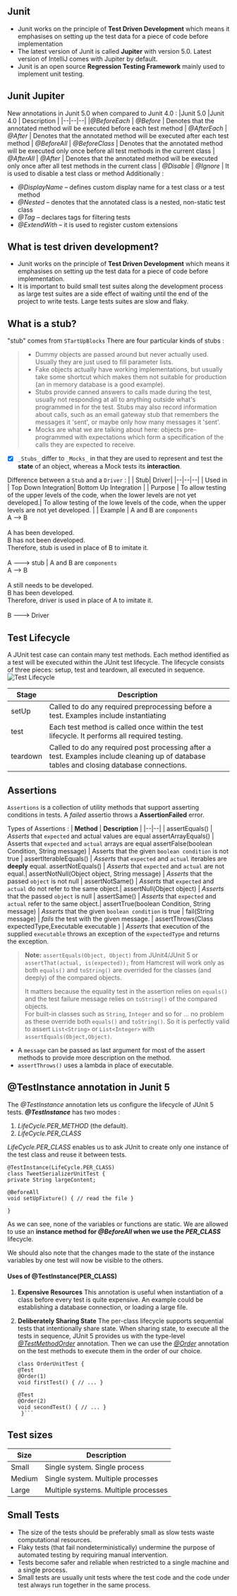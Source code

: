

## Junit
- Junit works on the principle of **Test Driven Development** which means it emphasises on setting up the test data for a piece of code before implementation
- The latest version of Junit is called 	**Jupiter** with version 5.0. Latest version of IntelliJ comes with Jupiter by default.
- Junit is an open source **Regression Testing Framework** mainly used to implement unit testing.

## Junit Jupiter
New annotations in Junit 5.0 when compared to Junit 4.0 :
|Junit 5.0  |Junit 4.0  | Description |
|--|--|--|
|_@BeforeEach_  | _@Before_  | Denotes that the annotated method will be executed before each test method |
_@AfterEach_ | _@After_ | Denotes that the annotated method will be executed after each test method |
_@BeforeAll_ | _@BeforeClass_ | Denotes that the annotated method will be executed only once before all test methods in the current class |
_@AfterAll_ | _@After_ | Denotes that the annotated method will be executed only once after all test methods in the current class |
_@Disable_ | _@Ignore_ | It is used to disable a test class or method
Additionally :
-   _@DisplayName_ – defines custom display name for a test class or a test method
-   _@Nested_ – denotes that the annotated class is a nested, non-static test class
-   _@Tag_ – declares tags for filtering tests
-   _@ExtendWith_  – it is used to register custom extensions

## What is test driven development?
-  Junit works on the principle of **Test Driven Development** which means it emphasises on setting up the test data for a piece of code before implementation.
- It is important to build small test suites along the development process as large test suites are a side effect of waiting until the end of the project to write tests. Large tests suites are slow and flaky.

## What is a stub?
"stub" comes from `STartUpBlocks` 
There are four particular kinds of stubs :
> -   Dummy objects are passed around but never actually used. Usually they are just used to fill parameter lists.
>-   Fake objects actually have working implementations, but usually take some shortcut which makes them not suitable for production (an in memory database is a good example).
>-   Stubs provide canned answers to calls made during the test, usually not responding at all to anything outside what's programmed in for the test. Stubs may also record information about calls, such as an email gateway stub that remembers the messages it 'sent', or maybe only how many messages it 'sent'.
>-   Mocks are what we are talking about here: objects pre-programmed with expectations which form a specification of the calls they are expected to receive.

- [x] `_Stubs_` differ to `_Mocks_` in that they are used to represent and test the **state** of an object, whereas a Mock tests its **interaction**.

Difference between a `Stub` and a `Driver` :
|  | Stub| Driver|
|--|--|--|
|   Used in | Top Down Integration| Bottom Up Integration |
| Purpose | To allow testing of the upper levels of the code, when the lower levels are not yet developed.|  To allow testing of the lowe levels of the code, when the upper levels are not yet developed. |
| Example | A and B are `components` <br/>A --> B <br/><br/> A has been developed.<br/>B has not been developed.<br/>Therefore, stub is used in place of B to imitate it.<br/><br/> A ---> stub | A and B are `components` <br/>A --> B <br/><br/> A still needs to be developed.<br/>B has been developed.<br/>Therefore, driver is used in place of A to imitate it.<br/><br/> B ---> Driver

## Test Lifecycle
A JUnit test case can contain many test methods. Each method identified as a test will be executed within the JUnit test lifecycle. The lifecycle consists of three pieces: setup, test and teardown, all executed in sequence.
![Test Lifecycle](https://dzone.com/storage/rc-covers/14456-thumb.png)

|Stage | Description  |
|--|--|
| setUp | Called to do any required preprocessing before a test. Examples include instantiating  |
test | Each test method is called once within the test lifecycle. It performs all required testing.|
teardown | Called to do any required post processing after a test. Examples include cleaning up of database tables and closing database connections.

## Assertions

`Assertions` is a collection of utility methods that support asserting conditions in tests.
A *failed* assertio throws a **AssertionFailed** error.

Types of Assertions :
| **Method** | **Description** |
|--|--|
| assertEquals() | _Asserts_ that `expected` and actual values are equal
assertArrayEquals()  | Asserts that `expected` and `actual` arrays are equal
assertFalse(boolean Condition, String message) | Asserts that the given `boolean condition` is not true |
assertIterableEquals() | _Asserts_ that `expected` and `actual` iterables are **deeply** equal.
assertNotEquals() | _Asserts_ that `expected` and `actual` are not equal.|
assertNotNull(Object object, String message) | _Asserts_ that the passed `object` is not null |
assertNotSame() | _Asserts_ that `expected` and `actual` do not refer to the same object.|
assertNull(Object object) | _Asserts_ that the passed `object` is null |
assertSame() |  _Asserts_ that `expected` and `actual` refer to the same object.|
assertTrue(boolean Condition, String message) | _Asserts_ that the given `boolean condition` is true |
fail(String message) | _fails_ the test with the given message. |
assertThrows(Class expectedType,Executable executable ) | _Asserts_ that execution of the supplied `executable` throws an exception of the `expectedType` and returns the exception.
> **Note:** `assertEquals(Object, Object)`  from JUnit4/JUnit 5 or  `assertThat(actual, is(expected));`  from Hamcrest will work only as both  `equals()`  and  `toString()`  are overrided for the classes (and deeply) of the compared objects.
> 
> It matters because the equality test in the assertion relies on  `equals()`  and the test failure message relies on  `toString()`  of the compared objects.  
For built-in classes such as  `String`,  `Integer`  and so for ... no problem as these override both  `equals()`  and  `toString()`. So it is perfectly valid to assert  `List<String>`  or  `List<Integer>`  with  `assertEquals(Object,Object)`.
- A `message` can be passed as last argument for most of the assert methods to provide more description on the method.
- `assertThrows()` uses a lambda in place of executable.

## @TestInstance annotation in Junit 5
The _@TestInstance_ annotation lets us configure the lifecycle of JUnit 5 tests.
**_@TestInstance_**  has two modes :

 1. _LifeCycle.PER_METHOD_ (the default).
 2. _LifeCycle.PER_CLASS_

_LifeCycle.PER_CLASS_ enables us to ask JUnit to create only one instance of the test class and reuse it between tests.

    @TestInstance(LifeCycle.PER_CLASS)  
    class TweetSerializerUnitTest { 
    private String largeContent; 
    
    @BeforeAll  
    void setUpFixture() { // read the file } 
    
    }

As we can see, none of the variables or functions are static. We are allowed to use an  **instance method for _@BeforeAll_  when we use the _PER_CLASS_**  lifecycle.

We should also note that the changes made to the state of the instance variables by one test will now be visible to the others.

#### Uses of @TestInstance(PER_CLASS)

 1. **Expensive Resources**
	 This annotation is useful when instantiation of a class before every test is quite expensive. An example could be establishing a database connection, or loading a large file.
	 
2. **Deliberately Sharing State**
	The per-class lifecycle supports sequential tests that intentionally share state.
	When sharing state, to execute all the tests in sequence, JUnit 5 provides us with the type-level _[@TestMethodOrder](https://www.baeldung.com/junit-5-test-order)_ annotation. Then we can use the _[@Order](https://www.baeldung.com/junit-5-test-order)_ annotation on the test methods to execute them in the order of our choice.
	

    ```@TestMethodOrder(OrderAnnotation.class)  
    class OrderUnitTest { 
    @Test  
    @Order(1)  
    void firstTest() { // ... } 
    
    @Test  
    @Order(2)  
    void secondTest() { // ... }
     }```

## Test sizes

|Size| Description |
|--|--|
|Small  | Single system. Single process |
|Medium | Single system. Multiple processes|
|Large | Multiple systems. Multiple processes|


## Small Tests
- The size of the tests should be preferably small as slow tests waste computational resources.
- Flaky tests (that fail nondeterministically) undermine the purpose of automated testing by requiring manual intervention.
- Tests become safer and reliable when restricted to a single machine and a single process.
- Small tests are usually unit tests where the test code and the code under test always run together in the same process.
